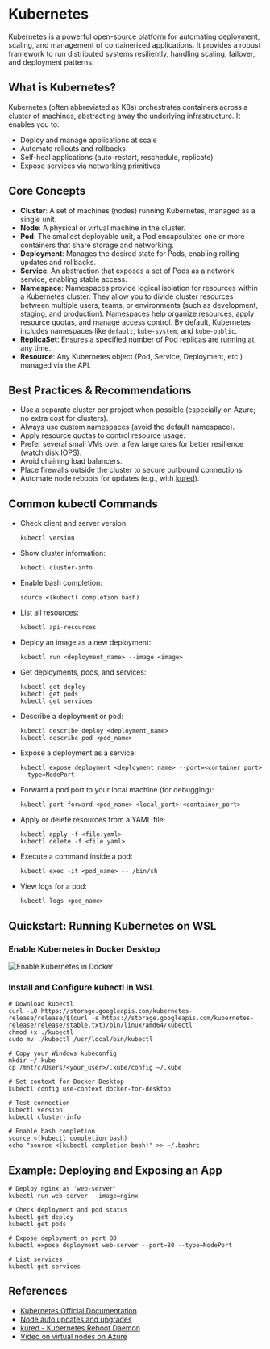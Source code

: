 # Kubernetes

[Kubernetes](https://kubernetes.io/) is a powerful open-source platform for automating deployment, scaling, and management of containerized applications. It provides a robust framework to run distributed systems resiliently, handling scaling, failover, and deployment patterns.

## What is Kubernetes?
Kubernetes (often abbreviated as K8s) orchestrates containers across a cluster of machines, abstracting away the underlying infrastructure. It enables you to:
- Deploy and manage applications at scale
- Automate rollouts and rollbacks
- Self-heal applications (auto-restart, reschedule, replicate)
- Expose services via networking primitives

## Core Concepts

- **Cluster**: A set of machines (nodes) running Kubernetes, managed as a single unit.
- **Node**: A physical or virtual machine in the cluster.
- **Pod**: The smallest deployable unit, a Pod encapsulates one or more containers that share storage and networking.
- **Deployment**: Manages the desired state for Pods, enabling rolling updates and rollbacks.
- **Service**: An abstraction that exposes a set of Pods as a network service, enabling stable access.
- **Namespace**: Namespaces provide logical isolation for resources within a Kubernetes cluster. They allow you to divide cluster resources between multiple users, teams, or environments (such as development, staging, and production). Namespaces help organize resources, apply resource quotas, and manage access control. By default, Kubernetes includes namespaces like `default`, `kube-system`, and `kube-public`.
- **ReplicaSet**: Ensures a specified number of Pod replicas are running at any time.
- **Resource**: Any Kubernetes object (Pod, Service, Deployment, etc.) managed via the API.

## Best Practices & Recommendations

- Use a separate cluster per project when possible (especially on Azure; no extra cost for clusters).
- Always use custom namespaces (avoid the default namespace).
- Apply resource quotas to control resource usage.
- Prefer several small VMs over a few large ones for better resilience (watch disk IOPS).
- Avoid chaining load balancers.
- Place firewalls outside the cluster to secure outbound connections.
- Automate node reboots for updates (e.g., with [kured](https://github.com/weaveworks/kured)).

## Common kubectl Commands

- Check client and server version:
  ```shell
  kubectl version
  ```
- Show cluster information:
  ```shell
  kubectl cluster-info
  ```
- Enable bash completion:
  ```shell
  source <(kubectl completion bash)
  ```
- List all resources:
  ```shell
  kubectl api-resources
  ```
- Deploy an image as a new deployment:
  ```shell
  kubectl run <deployment_name> --image <image>
  ```
- Get deployments, pods, and services:
  ```shell
  kubectl get deploy
  kubectl get pods
  kubectl get services
  ```
- Describe a deployment or pod:
  ```shell
  kubectl describe deploy <deployment_name>
  kubectl describe pod <pod_name>
  ```
- Expose a deployment as a service:
  ```shell
  kubectl expose deployment <deployment_name> --port=<container_port> --type=NodePort
  ```
- Forward a pod port to your local machine (for debugging):
  ```shell
  kubectl port-forward <pod_name> <local_port>:<container_port>
  ```
- Apply or delete resources from a YAML file:
  ```shell
  kubectl apply -f <file.yaml>
  kubectl delete -f <file.yaml>
  ```
- Execute a command inside a pod:
  ```shell
  kubectl exec -it <pod_name> -- /bin/sh
  ```
- View logs for a pod:
  ```shell
  kubectl logs <pod_name>
  ```

## Quickstart: Running Kubernetes on WSL

### Enable Kubernetes in Docker Desktop

![Enable Kubernetes in Docker](./kubernetes/kubernetes_enable_kubernetes_on_docker.png)

### Install and Configure kubectl in WSL

```shell
# Download kubectl
curl -LO https://storage.googleapis.com/kubernetes-release/release/$(curl -s https://storage.googleapis.com/kubernetes-release/release/stable.txt)/bin/linux/amd64/kubectl
chmod +x ./kubectl
sudo mv ./kubectl /usr/local/bin/kubectl

# Copy your Windows kubeconfig
mkdir ~/.kube
cp /mnt/c/Users/<your_user>/.kube/config ~/.kube

# Set context for Docker Desktop
kubectl config use-context docker-for-desktop

# Test connection
kubectl version
kubectl cluster-info

# Enable bash completion
source <(kubectl completion bash)
echo "source <(kubectl completion bash)" >> ~/.bashrc
```

## Example: Deploying and Exposing an App

```shell
# Deploy nginx as 'web-server'
kubectl run web-server --image=nginx

# Check deployment and pod status
kubectl get deploy
kubectl get pods

# Expose deployment on port 80
kubectl expose deployment web-server --port=80 --type=NodePort

# List services
kubectl get services
```

## References

- [Kubernetes Official Documentation](https://kubernetes.io/docs/)
- [Node auto updates and upgrades](http://tinyurl.com/wphp8jw)
- [kured - Kubernetes Reboot Daemon](https://github.com/weaveworks/kured)
- [Video on virtual nodes on Azure](https://mail.google.com/mail/u/0/#inbox/KtbxLxGvZbRdrBpGqffDtFpzzSDrkpLvVB?projector=1)
















